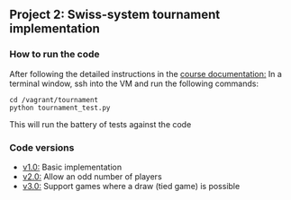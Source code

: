 ## Project 2: Swiss-system tournament implementation

### How to run the code
After following the detailed instructions in the <a href="https://www.udacity.com/wiki/ud197/install-vagrant">course documentation:</a>
In a terminal window, ssh into the VM and run the following commands:  
```
cd /vagrant/tournament
python tournament_test.py
```
  
This will run the battery of tests against the code 


### Code versions

* <a href="https://github.com/rosariomgomez/fullstack-nanodegree-vm/tree/1aae4fff6ef2d183e9af5bf0fc99e4e2c8d26d08/vagrant/tournament">v1.0:</a> Basic implementation
* <a href="https://github.com/rosariomgomez/fullstack-nanodegree-vm/tree/4f87b127a5fbcca02cfeb53876a6f16399746814/vagrant/tournament">v2.0:</a> Allow an odd number of players
* <a href="https://github.com/rosariomgomez/fullstack-nanodegree-vm/tree/b68e5174c936f2cb825004df9dbcc7c5d90f100e/vagrant/tournament">v3.0:</a> Support games where a draw (tied game) is possible